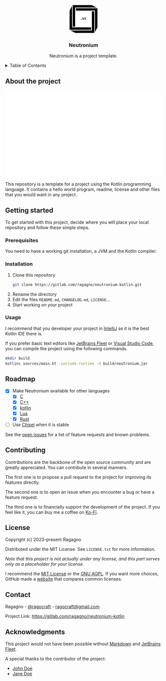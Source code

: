 <div align="center">
    <a href="https://github.com/ragagno/neutronium-kotlin"><img src="../resources/logo.svg" alt="logo" width="96" height="96"></a>
    <h3 align="center">Neutronium</h3>
    <p align="center">Neutronium is a project template.</p>
</div>

<details>
    <summary>Table of Contents</summary>
    <ul>
        <li>
            <a href="#about-the-project">About the project</a>
        </li>
        <li>
            <a href="#getting-started">Getting started</a>
            <ul>
                <li>
                    <a href="#prerequisites">Prerequisites</a>
                </li>
                <li>
                    <a href="#installation">Installation</a>
                </li>
                <li>
                    <a href="#usage">Usage</a>
                </li>
            </ul>
        </li>
        <li>
            <a href="#roadmap">Roadmap</a>
        </li>
        <li>
            <a href="#contributing">Contributing</a>
        </li>
        <li>
            <a href="#acknowledgments">Acknowledgments</a>
        </li>
        <li>
            <a href="#contact">Contact</a>
        </li>
        <li>
            <a href="#license">License</a>
        </li>
    </ul>
</details>

## About the project

[![Neutronium Screenshot][project-splash]](https://github.com/ragagno/neutronium-kotlin)

This repository is a template for a project using the Kotlin programming language.
It contains a hello world program, readme, license and other files that you would want in any project.

## Getting started

To get started with this project, decide where you will place your local repository and follow these simple steps.

### Prerequisites

You need to have a working git installation, a JVM and the Kotlin compiler.

### Installation

1. Clone this repository
    ```sh
    git clone https://gitlab.com/ragagno/neutronium-kotlin.git
    ```
2. Rename the directory
3. Edit the files `README.md`, `CHANGELOG.md`, `LICENSE`...
4. Start working on your project

### Usage

I recommend that you developer your project in [IntelliJ](https://www.jetbrains.com/idea) as it is the best Kotlin IDE there is.

If you prefer basic text editors like [JetBrains Fleet](https://www.jetbrains.com/fleet) or [Visual Studio Code](https://code.visualstudio.com), you can compile the project using the following commands.

```sh
mkdir build
kotlinc sources/main.kt -include-runtime -d build/neutronium.jar
```

## Roadmap

- [x] Make Neutronium available for other languages
    - [x] [C](https://github.com/ragagno/neutronium-c)
    - [x] [C++](https://github.com/ragagno/neutronium-cpp)
    - [x] [kotlin](https://github.com/ragagno/neutronium-kotlin)
    - [x] [Lua](https://github.com/ragagno/neutronium-lua)
    - [x] [Rust](https://github.com/ragagno/neutronium-rust)
- [ ] Use [Chisel](https://github.com/ragagno/chisel) when it is stable

See the [open issues](https://gitlab.com/ragagno/neutronium-kotlin/-/issues) for a list of feature requests and known problems.

## Contributing

Contributions are the backbone of the open source community and are greatly appreciated.
You can contribute in several manners.

The first one is to propose a pull request to the project for improving its features directly.

The second one is to open an issue when you encounter a bug or have a feature request.

The third one is to financially support the development of the project.
If you feel like it, you can buy me a coffee on [Ko-Fi](https://ko-fi.com/ragagno).

## License

Copyright (c) 2023-present Ragagno

Distributed under the MIT License. See `LICENSE.txt` for more information.

*Note that this project is not actually under any license, and this part serves only as a placeholder for your license.*

I recommend the [MIT License](https://choosealicense.com/licenses/mit) or the [GNU AGPL](https://choosealicense.com/licenses/agpl-3.0).
If you want more choices, GitHub made a [website](https://choosealicense.com) that compares common licenses.

## Contact

Ragagno - [@ragocraft](https://twitter.com/ragocraft) - [ragocraft@gmail.com](mailto:ragocraft@gmail.com)

Project Link: <https://gitlab.com/ragagno/neutronium-kotlin>

## Acknowledgments

This project would not have been possible without [Markdown](https://en.wikipedia.org/wiki/Markdown) and [JetBrains Fleet](https://www.jetbrains.com/fleet).

A special thanks to the contributor of the project:
* [John Doe](https://www.youtube.com/watch?v=dQw4w9WgXcQ)
* [Jane Doe](https://www.youtube.com/watch?v=dQw4w9WgXcQ)

[project-logo]: ../resources/logo.svg
[project-splash]: ../resources/splash.svg
